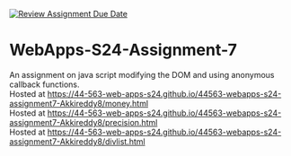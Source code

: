 [![Review Assignment Due Date](https://classroom.github.com/assets/deadline-readme-button-24ddc0f5d75046c5622901739e7c5dd533143b0c8e959d652212380cedb1ea36.svg)](https://classroom.github.com/a/cdqffI9o)
# WebApps-S24-Assignment-7
An assignment on java script modifying the DOM and using anonymous callback functions. <br>
Hosted at  https://44-563-web-apps-s24.github.io/44563-webapps-s24-assignment7-Akkireddy8/money.html <br>
Hosted at  https://44-563-web-apps-s24.github.io/44563-webapps-s24-assignment7-Akkireddy8/precision.html <br>
Hosted at  https://44-563-web-apps-s24.github.io/44563-webapps-s24-assignment7-Akkireddy8/divlist.html <br>


